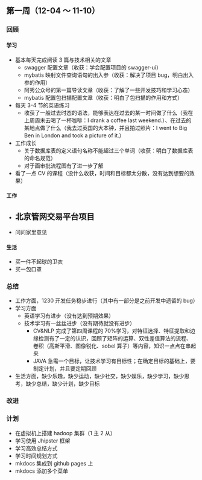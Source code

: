 ## 第一周（12-04 ～ 11-10）

### 回顾

#### 学习

- 基本每天完成阅读 3 篇与技术相关的文章
  - swagger 配置文章（收获：学会配置项目的 swagger-ui）
  - mybatis 映射文件查询语句的出入参（收获：解决了项目 bug，明白出入参的作用）
  - 阿秀公众号的第一篇导读文章（收获：了解了一些开发技巧和学习心态）
  - mybatis 配置包扫描配置文章（收获：明白了包扫描的作用和方式）
- 每天 3-4 节的英语练习
  - 收获了一般过去时态的语法，能够表达在过去的某一时间做了什么（我在上周周末去喝了一杯咖啡：I drank a coffee last weekend.）、在过去的某地点做了什么（我去过英国的大本钟，并且拍过照片：I went to Big Ben in London and took a picture of it.）
- 工作成长
  - 关于数据库表的定义语句名称不能超过三个单词（收获：明白了数据库表的命名规范）
  - 对于画审批流程图有了进一步了解
- 看了一点 CV 的课程（没什么收获，时间和目标都太分散，没有达到想要的效果）

#### 工作

- 北京管网交易平台项目
  -
- 问问家里意见

#### 生活

- 买一件不起球的卫衣
- 买一包口罩

### 总结

- 工作方面，1230 开发任务稳步进行（其中有一部分是之前开发中遗留的 bug）
- 学习方面
  - 英语学习有进步（没有达到预期效果）
  - 技术学习有一丝丝进步（没有期待就没有进步）
    - CV&NLP
      完成了第四周课程的 70%学习，对特征选择、特征提取和边缘检测有了一定的认识，回顾了矩阵的运算、双性差值算法的流程、卷积（高斯平滑、图像锐化、sobel 算子）等内容，知识一点点在串起来
    - JAVA
      急需一个目标，让技术学习有目标性；在确定目标的基础上，要制定计划，并且要定期回顾
- 生活方面，缺少乐趣，缺少运动，缺少社交，缺少娱乐，缺少学习，缺少思考，缺少总结，缺少计划，缺少目标

### 改进

### 计划

- 在虚拟机上搭建 hadoop 集群（1 主 2 从）
- 学习使用 Jhipster 框架
- 学习高效总结方式
- 学习时间规划方式
- mkdocs 集成到 github pages 上
- mkdocs 添加多个菜单
